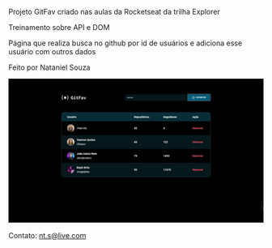 Projeto GitFav criado nas aulas da Rocketseat da trilha Explorer

Treinamento sobre API e DOM

Página que realiza busca no github por id de usuários e adiciona esse usuário com outros dados

Feito por Nataniel Souza

![preview](image/preview.jpg)

Contato: nt.s@live.com